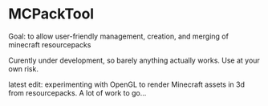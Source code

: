 # MCPackTool
Goal: to allow user-friendly management, creation, and merging of minecraft resourcepacks

Curently under development, so barely anything actually works. Use at your own risk.

latest edit: experimenting with OpenGL to render Minecraft assets in 3d from resourcepacks. A lot of work to go...
